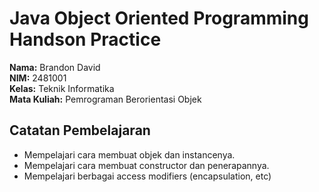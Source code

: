 # Java Object Oriented Programming Handson Practice
**Nama:** Brandon David\
**NIM:** 2481001\
**Kelas:** Teknik Informatika\
**Mata Kuliah:** Pemrograman Berorientasi Objek

## Catatan Pembelajaran
- Mempelajari cara membuat objek dan instancenya.
- Mempelajari cara membuat constructor dan penerapannya.
- Mempelajari berbagai access modifiers (encapsulation, etc)